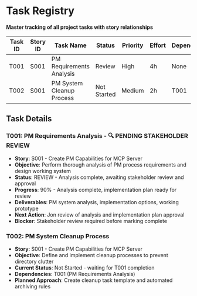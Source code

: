 # Task Registry
**Master tracking of all project tasks with story relationships**

| Task ID | Story ID | Task Name | Status | Priority | Effort | Dependencies | Owner | Due Date |
|---------|----------|-----------|--------|----------|--------|--------------|-------|----------|
| T001 | S001 | PM Requirements Analysis | Review | High | 4h | None | Jon | 2025-08-05 |
| T002 | S001 | PM System Cleanup Process | Not Started | Medium | 2h | T001 | Jon | 2025-08-06 |

## Task Details

### T001: PM Requirements Analysis - 🔍 PENDING STAKEHOLDER REVIEW
- **Story**: S001 - Create PM Capabilities for MCP Server
- **Objective**: Perform thorough analysis of PM process requirements and design working system
- **Status**: REVIEW - Analysis complete, awaiting stakeholder review and approval
- **Progress**: 90% - Analysis complete, implementation plan ready for review
- **Deliverables**: PM system analysis, implementation options, working prototype
- **Next Action**: Jon review of analysis and implementation plan approval
- **Blocker**: Stakeholder review required before marking complete

### T002: PM System Cleanup Process  
- **Story**: S001 - Create PM Capabilities for MCP Server
- **Objective**: Define and implement cleanup processes to prevent directory clutter
- **Current Status**: Not Started - waiting for T001 completion
- **Dependencies**: T001 (PM Requirements Analysis)
- **Planned Approach**: Create cleanup task template and automated archiving rules
